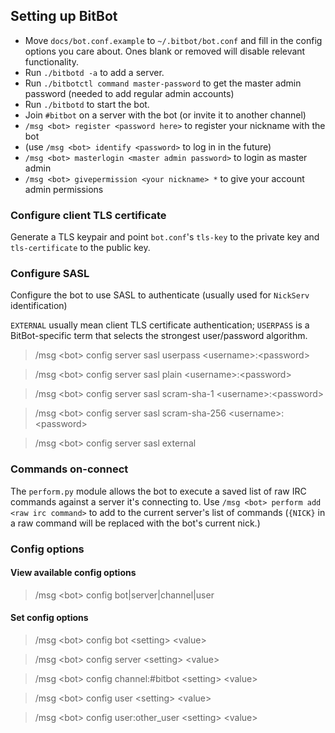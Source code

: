 ## Setting up BitBot

* Move `docs/bot.conf.example` to `~/.bitbot/bot.conf` and fill in the config options you care about. Ones blank or removed will disable relevant functionality.
* Run `./bitbotd -a` to add a server.
* Run `./bitbotctl command master-password` to get the master admin password (needed to add regular admin accounts)
* Run `./bitbotd` to start the bot.
* Join `#bitbot` on a server with the bot (or invite it to another channel)
* `/msg <bot> register <password here>` to register your nickname with the bot
* (use `/msg <bot> identify <password>` to log in in the future)
* `/msg <bot> masterlogin <master admin password>` to login as master admin
* `/msg <bot> givepermission <your nickname> *` to give your account admin permissions

### Configure client TLS certificate

Generate a TLS keypair and point `bot.conf`'s `tls-key` to the private key and `tls-certificate` to the public key.

### Configure SASL

Configure the bot to use SASL to authenticate (usually used for `NickServ` identification)

`EXTERNAL` usually mean client TLS certificate authentication; `USERPASS` is a BitBot-specific term that selects the strongest user/password algorithm.

> /msg &lt;bot> config server sasl userpass &lt;username>:&lt;password>

> /msg &lt;bot> config server sasl plain &lt;username>:&lt;password>

> /msg &lt;bot> config server sasl scram-sha-1 &lt;username>:&lt;password>

> /msg &lt;bot> config server sasl scram-sha-256 &lt;username>:&lt;password>

> /msg &lt;bot> config server sasl external

### Commands on-connect

The `perform.py` module allows the bot to execute a saved list of raw IRC commands against a server it's connecting to. Use `/msg <bot> perform add <raw irc command>` to add to the current server's list of commands (`{NICK}` in a raw command will be replaced with the bot's current nick.)

### Config options

#### View available config options

> /msg &lt;bot> config bot|server|channel|user

#### Set config options

> /msg &lt;bot> config bot &lt;setting> &lt;value>

> /msg &lt;bot> config server &lt;setting> &lt;value>

> /msg &lt;bot> config channel:#bitbot &lt;setting> &lt;value>

> /msg &lt;bot> config user &lt;setting> &lt;value>

> /msg &lt;bot> config user:other_user &lt;setting> &lt;value>
